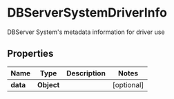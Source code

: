

# DBServerSystemDriverInfo

DBServer System's metadata information for driver use

## Properties

Name | Type | Description | Notes
------------ | ------------- | ------------- | -------------
**data** | **Object** |  |  [optional]



